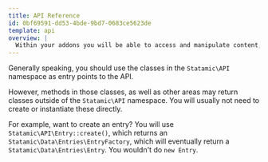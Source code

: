 ```yaml
---
title: API Reference
id: 0bf69591-dd53-4bde-9bd7-0683ce5623de
template: api
overview: |
  Within your addons you will be able to access and manipulate content, data, and whatever else you can think of. In here, we explain all the classes you might care about and how to use them.
---
```

Generally speaking, you should use the classes in the `Statamic\API` namespace as entry points to the API.

However, methods in those classes, as well as other areas may return classes outside of the `Statamic\API` namespace. You will usually not need to create or instantiate these directly.

For example, want to create an entry? You will use `Statamic\API\Entry::create()`, which returns an `Statamic\Data\Entries\EntryFactory`, which will eventually return
a `Statamic\Data\Entries\Entry`. You wouldn't do `new Entry`.